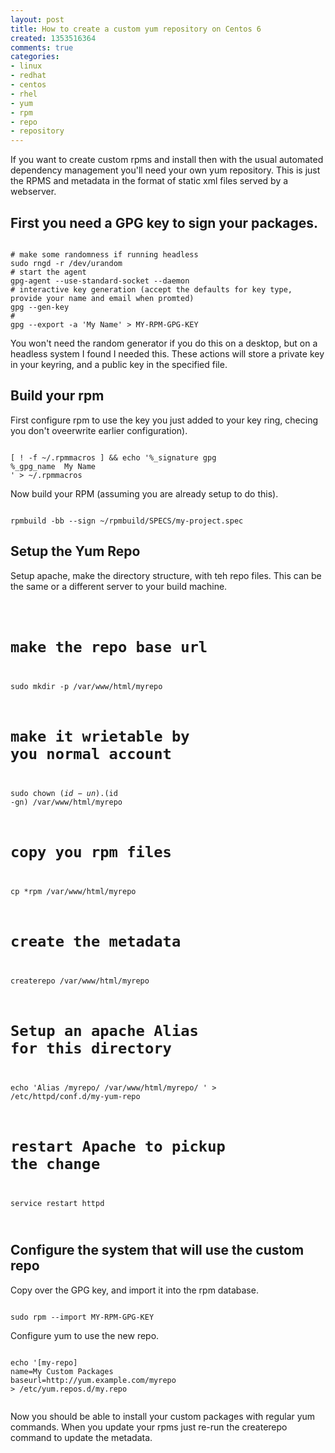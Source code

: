 ```yaml
---
layout: post
title: How to create a custom yum repository on Centos 6
created: 1353516364
comments: true
categories:
- linux
- redhat
- centos
- rhel
- yum
- rpm
- repo
- repository
---
```

<p>If you want to create custom rpms and install then with the usual automated dependency management you'll need your own yum repository. This is just the RPMS and metadata in the format of static xml files served by a webserver.</p>


<h2>First you need a GPG key to sign your packages.</h2>

<code>
# make some randomness if running headless 
sudo rngd -r /dev/urandom 
# start the agent
gpg-agent --use-standard-socket --daemon
# interactive key generation (accept the defaults for key type, provide your name and email when promted)
gpg --gen-key
# 
gpg --export -a 'My Name' > MY-RPM-GPG-KEY
</code>

<p>You won't need the random generator if you do this on a desktop, but on a headless system I found I needed this. These actions will store a private key in your keyring, and a public key in the specified file.</p>


<h2>Build your rpm</h2>
<p>First configure rpm to use the key you just added to your key ring, checing you don't oveerwrite earlier configuration).</p>
<code>
[ ! -f ~/.rpmmacros ] && echo '%_signature gpg
%_gpg_name  My Name
' > ~/.rpmmacros
</code>
<p>Now build your RPM (assuming you are already setup to do this).</p>
<code>
rpmbuild -bb --sign ~/rpmbuild/SPECS/my-project.spec
</code>

<h2>Setup the Yum Repo</h2>
<p>Setup apache, make the directory structure, with teh repo files. This can be the same or a different server to your build machine.</p>

<code>

# make the repo base url
sudo mkdir -p /var/www/html/myrepo
# make it wrietable by you normal account
sudo chown $(id -un).$(id -gn) /var/www/html/myrepo 
# copy you rpm files
cp *rpm /var/www/html/myrepo
# create the metadata
createrepo /var/www/html/myrepo

# Setup an apache Alias for this directory
echo 'Alias /myrepo/ /var/www/html/myrepo/
' > /etc/httpd/conf.d/my-yum-repo 

# restart Apache to pickup the change
service restart httpd

</code>

<h2>Configure the system that will use the custom repo</h2>

<p>Copy over the GPG key, and import it into the  rpm database.</p>

<code>
sudo rpm --import MY-RPM-GPG-KEY
</code>

<p>Configure yum to use the new repo.</p>

<code>
echo '[my-repo]
name=My Custom Packages
baseurl=http://yum.example.com/myrepo
> /etc/yum.repos.d/my.repo 

</code>

<p>Now you should be able to install your custom packages with regular yum commands. When you update your rpms just re-run the createrepo command to update the metadata.</p>



